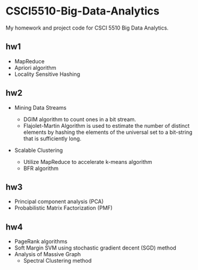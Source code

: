 # CSCI5510-Big-Data-Analytics

My homework and project code for CSCI 5510 Big Data Analytics.

## hw1
* MapReduce
* Apriori algorithm
* Locality Sensitive Hashing

## hw2
* Mining Data Streams
  * DGIM algorithm to count ones in a bit stream.
  * Flajolet-Martin Algorithm is used to estimate the number of distinct elements by hashing the elements of the universal set to a bit-string that is sufficiently long. 
  
* Scalable Clustering
  * Utilize MapReduce to accelerate k-means algorithm
  * BFR algorithm
  
## hw3
* Principal component analysis (PCA)
* Probabilistic Matrix Factorization (PMF)

## hw4
* PageRank algorithms
* Soft Margin SVM using stochastic gradient decent (SGD) method
* Analysis of Massive Graph
  * Spectral Clustering method
